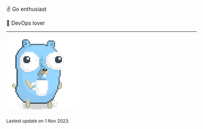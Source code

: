 :v: Go enthusiast

:muscle: DevOps lover

---

![Image alt text](/images/gopher_with_coffee.gif)


<sub>Lastest update on 1 Nov 2023.</sub>
